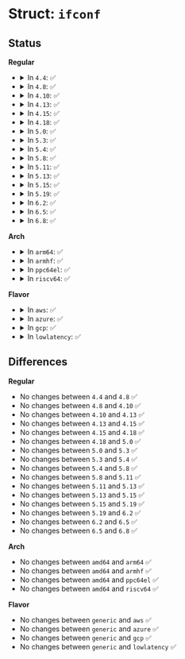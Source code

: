 # Struct: <code>ifconf</code>

## Status
<b>Regular</b>
<ul>
<li>
<details>
<summary>In <code>4.4</code>: ✅</summary>

```c
struct ifconf {
    int ifc_len;
    union (anon) ifc_ifcu;
};
```
</details>
</li>
<li>
<details>
<summary>In <code>4.8</code>: ✅</summary>

```c
struct ifconf {
    int ifc_len;
    union (anon) ifc_ifcu;
};
```
</details>
</li>
<li>
<details>
<summary>In <code>4.10</code>: ✅</summary>

```c
struct ifconf {
    int ifc_len;
    union (anon) ifc_ifcu;
};
```
</details>
</li>
<li>
<details>
<summary>In <code>4.13</code>: ✅</summary>

```c
struct ifconf {
    int ifc_len;
    union (anon) ifc_ifcu;
};
```
</details>
</li>
<li>
<details>
<summary>In <code>4.15</code>: ✅</summary>

```c
struct ifconf {
    int ifc_len;
    union (anon) ifc_ifcu;
};
```
</details>
</li>
<li>
<details>
<summary>In <code>4.18</code>: ✅</summary>

```c
struct ifconf {
    int ifc_len;
    union (anon) ifc_ifcu;
};
```
</details>
</li>
<li>
<details>
<summary>In <code>5.0</code>: ✅</summary>

```c
struct ifconf {
    int ifc_len;
    union (anon) ifc_ifcu;
};
```
</details>
</li>
<li>
<details>
<summary>In <code>5.3</code>: ✅</summary>

```c
struct ifconf {
    int ifc_len;
    union (anon) ifc_ifcu;
};
```
</details>
</li>
<li>
<details>
<summary>In <code>5.4</code>: ✅</summary>

```c
struct ifconf {
    int ifc_len;
    union (anon) ifc_ifcu;
};
```
</details>
</li>
<li>
<details>
<summary>In <code>5.8</code>: ✅</summary>

```c
struct ifconf {
    int ifc_len;
    union (anon) ifc_ifcu;
};
```
</details>
</li>
<li>
<details>
<summary>In <code>5.11</code>: ✅</summary>

```c
struct ifconf {
    int ifc_len;
    union (anon) ifc_ifcu;
};
```
</details>
</li>
<li>
<details>
<summary>In <code>5.13</code>: ✅</summary>

```c
struct ifconf {
    int ifc_len;
    union (anon) ifc_ifcu;
};
```
</details>
</li>
<li>
<details>
<summary>In <code>5.15</code>: ✅</summary>

```c
struct ifconf {
    int ifc_len;
    union (anon) ifc_ifcu;
};
```
</details>
</li>
<li>
<details>
<summary>In <code>5.19</code>: ✅</summary>

```c
struct ifconf {
    int ifc_len;
    union (anon) ifc_ifcu;
};
```
</details>
</li>
<li>
<details>
<summary>In <code>6.2</code>: ✅</summary>

```c
struct ifconf {
    int ifc_len;
    union (anon) ifc_ifcu;
};
```
</details>
</li>
<li>
<details>
<summary>In <code>6.5</code>: ✅</summary>

```c
struct ifconf {
    int ifc_len;
    union (anon) ifc_ifcu;
};
```
</details>
</li>
<li>
<details>
<summary>In <code>6.8</code>: ✅</summary>

```c
struct ifconf {
    int ifc_len;
    union (anon) ifc_ifcu;
};
```
</details>
</li>
</ul>
<b>Arch</b>
<ul>
<li>
<details>
<summary>In <code>arm64</code>: ✅</summary>

```c
struct ifconf {
    int ifc_len;
    union (anon) ifc_ifcu;
};
```
</details>
</li>
<li>
<details>
<summary>In <code>armhf</code>: ✅</summary>

```c
struct ifconf {
    int ifc_len;
    union (anon) ifc_ifcu;
};
```
</details>
</li>
<li>
<details>
<summary>In <code>ppc64el</code>: ✅</summary>

```c
struct ifconf {
    int ifc_len;
    union (anon) ifc_ifcu;
};
```
</details>
</li>
<li>
<details>
<summary>In <code>riscv64</code>: ✅</summary>

```c
struct ifconf {
    int ifc_len;
    union (anon) ifc_ifcu;
};
```
</details>
</li>
</ul>
<b>Flavor</b>
<ul>
<li>
<details>
<summary>In <code>aws</code>: ✅</summary>

```c
struct ifconf {
    int ifc_len;
    union (anon) ifc_ifcu;
};
```
</details>
</li>
<li>
<details>
<summary>In <code>azure</code>: ✅</summary>

```c
struct ifconf {
    int ifc_len;
    union (anon) ifc_ifcu;
};
```
</details>
</li>
<li>
<details>
<summary>In <code>gcp</code>: ✅</summary>

```c
struct ifconf {
    int ifc_len;
    union (anon) ifc_ifcu;
};
```
</details>
</li>
<li>
<details>
<summary>In <code>lowlatency</code>: ✅</summary>

```c
struct ifconf {
    int ifc_len;
    union (anon) ifc_ifcu;
};
```
</details>
</li>
</ul>

## Differences
<b>Regular</b>
<ul>
<li>
No changes between <code>4.4</code> and <code>4.8</code> ✅
</li>
<li>
No changes between <code>4.8</code> and <code>4.10</code> ✅
</li>
<li>
No changes between <code>4.10</code> and <code>4.13</code> ✅
</li>
<li>
No changes between <code>4.13</code> and <code>4.15</code> ✅
</li>
<li>
No changes between <code>4.15</code> and <code>4.18</code> ✅
</li>
<li>
No changes between <code>4.18</code> and <code>5.0</code> ✅
</li>
<li>
No changes between <code>5.0</code> and <code>5.3</code> ✅
</li>
<li>
No changes between <code>5.3</code> and <code>5.4</code> ✅
</li>
<li>
No changes between <code>5.4</code> and <code>5.8</code> ✅
</li>
<li>
No changes between <code>5.8</code> and <code>5.11</code> ✅
</li>
<li>
No changes between <code>5.11</code> and <code>5.13</code> ✅
</li>
<li>
No changes between <code>5.13</code> and <code>5.15</code> ✅
</li>
<li>
No changes between <code>5.15</code> and <code>5.19</code> ✅
</li>
<li>
No changes between <code>5.19</code> and <code>6.2</code> ✅
</li>
<li>
No changes between <code>6.2</code> and <code>6.5</code> ✅
</li>
<li>
No changes between <code>6.5</code> and <code>6.8</code> ✅
</li>
</ul>
<b>Arch</b>
<ul>
<li>
No changes between <code>amd64</code> and <code>arm64</code> ✅
</li>
<li>
No changes between <code>amd64</code> and <code>armhf</code> ✅
</li>
<li>
No changes between <code>amd64</code> and <code>ppc64el</code> ✅
</li>
<li>
No changes between <code>amd64</code> and <code>riscv64</code> ✅
</li>
</ul>
<b>Flavor</b>
<ul>
<li>
No changes between <code>generic</code> and <code>aws</code> ✅
</li>
<li>
No changes between <code>generic</code> and <code>azure</code> ✅
</li>
<li>
No changes between <code>generic</code> and <code>gcp</code> ✅
</li>
<li>
No changes between <code>generic</code> and <code>lowlatency</code> ✅
</li>
</ul>

